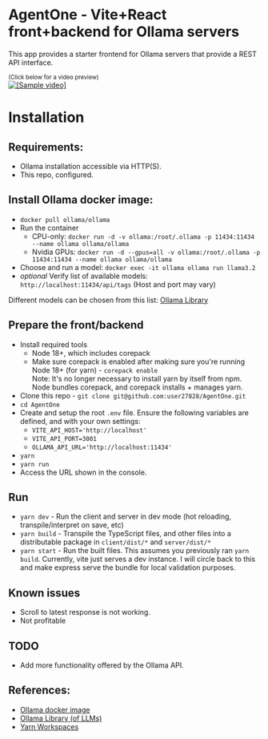 # AgentOne - Vite+React front+backend for Ollama servers

This app provides a starter frontend for Ollama servers that provide a REST API interface.

<small>(Click below for a video preview)</small><br/>
<a href="https://www.youtube.com/watch?v=vVfMWTNXFLo" target="_blank" rel="noopener noreferrer"><img src="https://img.youtube.com/vi/vVfMWTNXFLo/0.jpg" alt="[Sample video]" /></a>

# Installation

## Requirements:

- Ollama installation accessible via HTTP(S).
- This repo, configured.

## Install Ollama docker image:

- `docker pull ollama/ollama`
- Run the container
  - CPU-only: `docker run -d -v ollama:/root/.ollama -p 11434:11434 --name ollama ollama/ollama`
  - Nvidia GPUs: `docker run -d --gpus=all -v ollama:/root/.ollama -p 11434:11434 --name ollama ollama/ollama`
- Choose and run a model: `docker exec -it ollama ollama run llama3.2`
- _optional_ Verify list of available models: `http://localhost:11434/api/tags` (Host and port may vary)

Different models can be chosen from this list: [Ollama Library](https://ollama.com/library)

## Prepare the front/backend

- Install required tools
  - Node 18+, which includes corepack
  - Make sure corepack is enabled after making sure you're running Node 18+ (for yarn) - `corepack enable`<br />
    Note: It's no longer necessary to install yarn by itself from npm. Node bundles corepack, and corepack installs + manages yarn.
- Clone this repo - `git clone git@github.com:user27828/AgentOne.git`
- `cd AgentOne`
- Create and setup the root `.env` file. Ensure the following variables are defined, and with your own settings:
  - `VITE_API_HOST='http://localhost'`
  - `VITE_API_PORT=3001`
  - `OLLAMA_API_URL='http://localhost:11434'`
- `yarn`
- `yarn run`
- Access the URL shown in the console.

## Run

- `yarn dev` - Run the client and server in dev mode (hot reloading, transpile/interpret on save, etc)
- `yarn build` - Transpile the TypeScript files, and other files into a distributable package in `client/dist/*` and `server/dist/*`
- `yarn start` - Run the built files. This assumes you previously ran `yarn build`. Currently, vite just serves a dev instance. I will circle back to this and make express serve the bundle for local validation purposes.

## Known issues

- Scroll to latest response is not working.
- Not profitable

## TODO

- Add more functionality offered by the Ollama API.

## References:

- [Ollama docker image](https://hub.docker.com/r/ollama/ollama)
- [Ollama Library (of LLMs)](https://ollama.com/library)
- [Yarn Workspaces](https://yarnpkg.com/features/workspaces)
